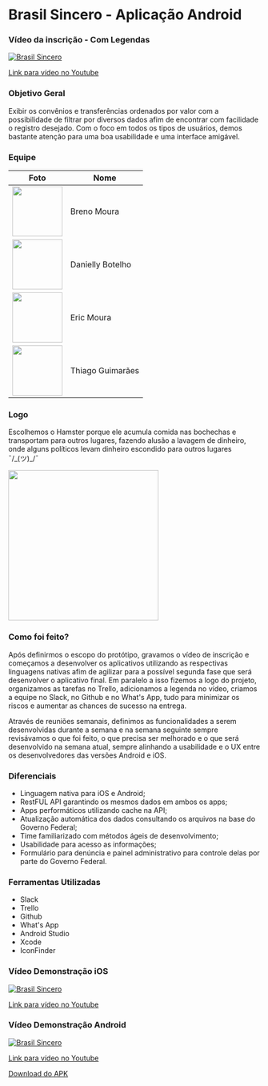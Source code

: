 # Brasil Sincero - Aplicação Android

### Vídeo da inscrição - Com Legendas

[![Brasil Sincero](http://img.youtube.com/vi/gDWC7uboP4c/0.jpg)](https://www.youtube.com/watch?v=gDWC7uboP4c "Brasil Sincero")

[Link para vídeo no Youtube](https://www.youtube.com/watch?v=gDWC7uboP4c)

### Objetivo Geral

Exibir os convênios e transferências ordenados por valor com a possibilidade de filtrar por
diversos dados afim de encontrar com facilidade o registro desejado. Com o foco em todos os
tipos de usuários, demos bastante atenção para uma boa usabilidade e uma interface amigável.

### Equipe

Foto | Nome
--- | ---
<img src="https://fbcdn-sphotos-f-a.akamaihd.net/hphotos-ak-xtl1/v/t1.0-9/12552592_1030060257017067_631651588969035350_n.jpg?oh=864594bd6282cd08841ab513dc43a7ae&oe=57C07C54&__gda__=1467162345_d298ed88e42525d66ffb96981334649f" width="100" height="100" /> | Breno Moura
<img src="https://fbcdn-sphotos-a-a.akamaihd.net/hphotos-ak-xpt1/v/t1.0-9/12717435_800796953379716_6636455410443885492_n.jpg?oh=9dd185d1781f02acd8e88dfe287efabb&oe=57BED02D&__gda__=1471708713_70122a2be781933841506b8a32275076" width="100" height="100" /> | Danielly Botelho
<img src="https://fbcdn-sphotos-c-a.akamaihd.net/hphotos-ak-xap1/v/t1.0-9/12439207_10154410782466258_4476027939604781147_n.jpg?oh=975e88dc54166ea2e5777ebc94ed89e5&oe=57BCD796&__gda__=1471174595_4bb7cb578fdba53345c6cc9dea852079" width="100" height="100" /> | Eric Moura
<img src="https://fbcdn-sphotos-d-a.akamaihd.net/hphotos-ak-xpt1/v/t1.0-9/11168761_1020880624638353_8497311609020355444_n.jpg?oh=b6ccb893fcc8cbd4979db0ecd2845a64&oe=57853810&__gda__=1468129680_d7940b75a734ea4f979f12590a09dfd2" width="100" height="100" /> | Thiago Guimarães

### Logo

Escolhemos o Hamster porque ele acumula comida nas bochechas e transportam para outros lugares,
fazendo alusão a lavagem de dinheiro, onde alguns políticos levam dinheiro escondido para outros
lugares ¯/\_(ツ)_/¯

<img src="https://raw.githubusercontent.com/brasilsincero/ed-mort/master/Logo-V1.png" width="300">

### Como foi feito?

Após definirmos o escopo do protótipo, gravamos o vídeo de inscrição e começamos a desenvolver os
aplicativos utilizando as respectivas linguagens nativas afim de agilizar para a possível segunda
fase que será desenvolver o aplicativo final. Em paralelo a isso fizemos a logo do projeto, organizamos
as tarefas no Trello, adicionamos a legenda no vídeo, criamos a equipe no Slack, no Github e no What's App,
tudo para minimizar os riscos e aumentar as chances de sucesso na entrega.

Através de reuniões semanais, definimos as funcionalidades a serem desenvolvidas durante a semana
e na semana seguinte sempre revisávamos o que foi feito, o que precisa ser melhorado e o que será
desenvolvido na semana atual, sempre alinhando a usabilidade e o UX entre os desenvolvedores das
versões Android e iOS.

### Diferenciais

* Linguagem nativa para iOS e Android;
* RestFUL API garantindo os mesmos dados em ambos os apps;
* Apps performáticos utilizando cache na API;
* Atualização automática dos dados consultando os arquivos na base do Governo Federal;
* Time familiarizado com métodos ágeis de desenvolvimento;
* Usabilidade para acesso as informações;
* Formulário para denúncia e painel administrativo para controle delas por parte do Governo Federal.

### Ferramentas Utilizadas

* Slack
* Trello
* Github
* What's App
* Android Studio
* Xcode
* IconFinder

### Vídeo Demonstração iOS

[![Brasil Sincero](http://img.youtube.com/vi/FMcR2Q3muEc/0.jpg)](https://www.youtube.com/watch?v=FMcR2Q3muEc "Brasil Sincero iOS")

[Link para vídeo no Youtube](https://www.youtube.com/watch?v=FMcR2Q3muEc)

### Vídeo Demonstração Android

[![Brasil Sincero](http://img.youtube.com/vi/u0n0abZSu7Y/0.jpg)](https://www.youtube.com/watch?v=u0n0abZSu7Y "Brasil Sincero Android")

[Link para vídeo no Youtube](https://www.youtube.com/watch?v=u0n0abZSu7Y)

[Download do APK](https://github.com/brasilsincero/batman/releases/download/1.0/app-debug.apk)

